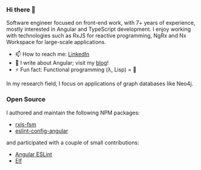 ### Hi there 👋

<!--
**jmeinlschmidt/jmeinlschmidt** is a ✨ _special_ ✨ repository because its `README.md` (this file) appears on your GitHub profile.

Here are some ideas to get you started:

- 🔭 I’m currently working on ...
- 🌱 I’m currently learning ...
- 👯 I’m looking to collaborate on ...
- 🤔 I’m looking for help with ...
- 💬 Ask me about ...
- 📫 How to reach me: ...
- 😄 Pronouns: ...
- ⚡ Fun fact: ...
-->

Software engineer focused on front-end work, with 7+ years of experience, mostly interested in Angular and TypeScript development. I enjoy working with technologies such as RxJS for reactive programming, NgRx and Nx Workspace for large-scale applications.

- 📫 How to reach me: [LinkedIn](https://www.linkedin.com/)
- 💬 I write about Angular; visit my [blog](https://blog.jakb.cz/)!
- ⚡ Fun fact: Functional programming (λ, Lisp) = 🤍

In my research field, I focus on applications of graph databases like Neo4j.


### Open Source

I authored and maintain the following NPM packages:

- [rxjs-fsm](https://github.com/jmeinlschmidt/rxjs-fsm)
- [eslint-config-angular](https://github.com/jmeinlschmidt/eslint-config-angular)

and participated with a couple of small contributions:

- [Angular ESLint](https://github.com/angular-eslint/angular-eslint)
- [Elf](https://github.com/ngneat/elf)
